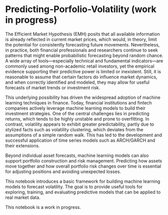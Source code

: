 # Predicting-Porfolio-Volatility (work in progress)
The Efficient Market Hypothesis (EMH) posits that all available information is already reflected in current market prices, which would, in theory, limit the potential for consistently forecasting future movements. Nevertheless, in practice, both financial professionals and researchers continue to seek patterns that might enable probabilistic forecasting beyond random chance. A wide array of tools—especially technical and fundamental indicators—are commonly used among non-academic retail investors, yet the empirical evidence supporting their predictive power is limited or inexistent. Still, it is reasonable to assume that certain factors do influence market dynamics, and when correctly identified and modeled, they may allow for useful forecasts of market trends or investment risk.

This underlying possibility has driven the widespread adoption of machine learning techniques in finance. Today, financial institutions and fintech companies actively leverage machine learning models to build their investment strategies. One of the central challenges lies in predicting returns, which tends to be highly unstable and prone to overfitting. In contrast, volatility appears to exhibit greater predictability, partly due to stylized facts such as volatility clustering, which deviates from the assumptions of a simple random walk. This has led to the development and successful application of time series models such as ARCH/GARCH and their extensions.

Beyond individual asset forecasts, machine learning models can also support portfolio construction and risk management. Predicting how assets move together and how overall portfolio risk changes over time is essential for adjusting positions and avoiding unexpected losses.

This notebook introduces a basic framework for building machine learning models to forecast volatility. The goal is to provide useful tools for exploring, training, and evaluating predictive models that can be applied to real market data.

This notebook is a work in progress.
